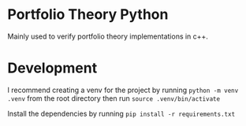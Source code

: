 # Portfolio Theory Python
Mainly used to verify portfolio theory implementations in c++.

# Development
I recommend creating a venv for the project by running
`python -m venv .venv`
from the root directory then run
`source .venv/bin/activate`

Install the dependencies by running
`pip install -r requirements.txt`
